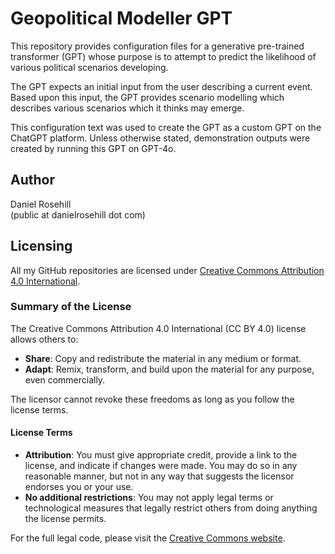 # Geopolitical Modeller GPT

This repository provides configuration files for a generative pre-trained transformer (GPT) whose purpose is to attempt to predict the likelihood of various political scenarios developing.

The GPT expects an initial input from the user describing a current event. Based upon this input, the GPT provides scenario modelling which describes various scenarios which it thinks may emerge. 

This configuration text was used to create the GPT as a custom GPT on the ChatGPT platform. Unless otherwise stated, demonstration outputs were created by running this GPT on GPT-4o.

 ## Author
 
 Daniel Rosehill  
 (public at danielrosehill dot com)
 
 ## Licensing
 
 All my GitHub repositories are licensed under [Creative Commons Attribution 4.0 International](https://creativecommons.org/licenses/by/4.0/).
 
 ### Summary of the License
 The Creative Commons Attribution 4.0 International (CC BY 4.0) license allows others to:
 - **Share**: Copy and redistribute the material in any medium or format.
 - **Adapt**: Remix, transform, and build upon the material for any purpose, even commercially.
 
 The licensor cannot revoke these freedoms as long as you follow the license terms.
 
 #### License Terms
 - **Attribution**: You must give appropriate credit, provide a link to the license, and indicate if changes were made. You may do so in any reasonable manner, but not in any way that suggests the licensor endorses you or your use.
 - **No additional restrictions**: You may not apply legal terms or technological measures that legally restrict others from doing anything the license permits.
 
 For the full legal code, please visit the [Creative Commons website](https://creativecommons.org/licenses/by/4.0/legalcode).


